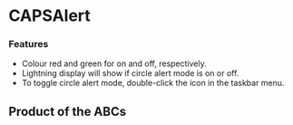 # CAPSAlert

### Features

* Colour red and green for on and off, respectively.
* Lightning display will show if circle alert mode is on or off.
* To toggle circle alert mode, double-click the icon in the taskbar menu.

## Product of the ABCs
